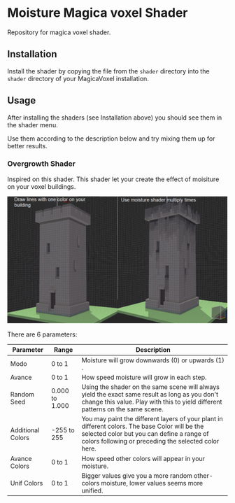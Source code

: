 # Moisture Magica voxel Shader
Repository for magica voxel shader.

## Installation

Install the shader by copying the file from the `shader` directory into the `shader` directory of your MagicaVoxel installation. 

## Usage

After installing the shaders (see Installation above) you should see them in the shader menu.

Use them according to the description below and try mixing them up for better results.

### Overgrowth Shader

Inspired on this shader.
This shader let your create the effect of moisiture on your voxel buildings.

![...](shader2.png?raw=true "Title")

There are 6 parameters:

| Parameter | Range | Description |
| ------ | ------ | ------ |
| Modo | 0 to 1 |Moisture will grow downwards (0) or upwards (1) .|
| Avance | 0 to 1 |How speed moisture will grow in each step.  |
| Random Seed |0.000 to 1.000| Using the shader on the same scene will always yield the exact same result as long as you don't change this value. Play with this to yield different patterns on the same scene. |
| Additional Colors | -255 to 255 | You may paint the different layers of your plant in different colors. The base Color will be the selected color but you can define a range of colors following or preceding the selected color here. |
| Avance Colors | 0 to 1 | How speed other colors will appear in your moisture. |
| Unif Colors | 0 to 1 | Bigger values give you a more random other-colors moisture, lower values seems more unified. |
